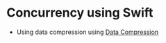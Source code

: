 # Concurrency using Swift
 - Using data compression using [Data Compression](https://github.com/JJC1138/Data-Compression/blob/06f17f2b9ba2e201c8a654a0238f21844c41d487/Data%2BCompression/Data%2BCompression.swift)
